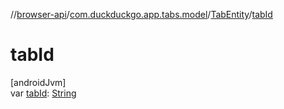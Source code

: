 //[browser-api](../../../index.md)/[com.duckduckgo.app.tabs.model](../index.md)/[TabEntity](index.md)/[tabId](tab-id.md)

# tabId

[androidJvm]\
var [tabId](tab-id.md): [String](https://kotlinlang.org/api/latest/jvm/stdlib/kotlin/-string/index.html)
